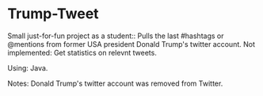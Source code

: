 # Trump-Tweet
Small just-for-fun project as a student::
Pulls the last #hashtags or @mentions from former USA president Donald Trump's twitter account.
Not implemented: Get statistics on relevnt tweets.

Using: Java.

Notes: Donald Trump's twitter account was removed from Twitter.
